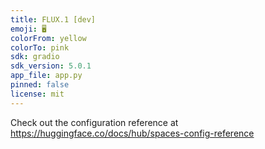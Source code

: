 ```yaml
---
title: FLUX.1 [dev]
emoji: 🖥️
colorFrom: yellow
colorTo: pink
sdk: gradio
sdk_version: 5.0.1
app_file: app.py
pinned: false
license: mit
---
```


Check out the configuration reference at https://huggingface.co/docs/hub/spaces-config-reference